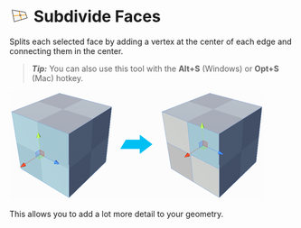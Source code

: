# ![Subdivide Face icon](images/icons/Face_Subdivide.png) Subdivide Faces

Splits each selected face by adding a vertex at the center of each edge and connecting them in the center.

> ***Tip:*** You can also use this tool with the **Alt+S** (Windows) or **Opt+S** (Mac) hotkey.

![Split side of cube into 4 squares](images/SubdivideFace_Example.png)

This allows you to add a lot more detail to your geometry.

